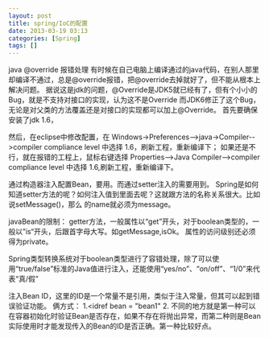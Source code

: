 ```yaml
---
layout: post
title: spring/IoC的配置
date: 2013-03-19 03:13
categories: [Spring]
tags: []
---
```

java @override 报错处理
有时候在自己电脑上编译通过的java代码，在别人那里却编译不通过，总是@override报错，把@override去掉就好了，但不能从根本上解决问题。
据说这是jdk的问题，@Override是JDK5就已经有了，但有个小小的Bug，就是不支持对接口的实现，认为这不是Override 而JDK6修正了这个Bug，无论是对父类的方法覆盖还是对接口的实现都可以加上@Override。
首先要确保安装了jdk 1.6，

然后，在eclipse中修改配置，在 Windows->Preferences-->java->Compiler-->compiler compliance level 中选择 1.6，刷新工程，重新编译下；
如果还是不行，就在报错的工程上，鼠标右键选择 Properties-->Java Compiler-->compiler compliance level 中选择 1.6,刷新工程，重新编译下。

通过构造器注入配置Bean，要用<constructor-arg>。而通过setter注入的需要用到<property>。
Spring是如何知道setter方法的呢？如何注入值到里面去呢？这就跟方法的名称关系很大。比如说setMessage()，那么
<property>的name就必须为message。

javaBean的限制：
getter方法，一般属性以“get”开头，对于boolean类型的，一般以”is“开头，后跟首字母大写。如getMessage,isOk。
属性的访问级别还必须得为private。

Spring类型转换系统对于boolean类型进行了容错处理，除了可以使用“true/false”标准的Java值进行注入，还能使用“yes/no”、“on/off”、“1/0”来代表“真/假”

注入Bean ID，这里的ID是一个常量不是引用，类似于注入常量，但其可以起到错误验证功能。
俩方式：
1.<property name = "id"><idref bean = "bean1"</property>
2.<property name = "id"><idref local = "bean2"></property>
不同的地方就是第一种可以在容器初始化时验证Bean是否存在，如果不存在将抛出异常，而第二种则是Bean实际使用时才能发现传入的Bean的ID是否正确。第一种比较好点。
   
